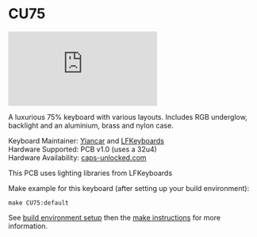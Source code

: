 # CU75

![CU75](https://geekhack.org/index.php?action=dlattach;topic=91767.0;attach=179167;image)

A luxurious 75% keyboard with various layouts. Includes RGB underglow, backlight and an aluminium, brass and nylon case.

Keyboard Maintainer: [Yiancar](https://github.com/yiancar) and [LFKeyboards](https://github.com/lfkeyboards)  
Hardware Supported: PCB v1.0 (uses a 32u4)  
Hardware Availability: [caps-unlocked.com](http://caps-unlocked.com/)

This PCB uses lighting libraries from LFKeyboards

Make example for this keyboard (after setting up your build environment):

    make CU75:default

See [build environment setup](https://docs.qmk.fm/build_environment_setup.html) then the [make instructions](https://docs.qmk.fm/make_instructions.html) for more information.
